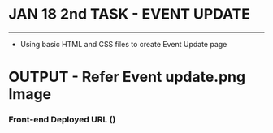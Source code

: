 # JAN 18 2nd TASK - EVENT UPDATE
********

* Using basic HTML and CSS files to create Event Update page

# OUTPUT - Refer Event update.png Image

### Front-end Deployed URL ()
